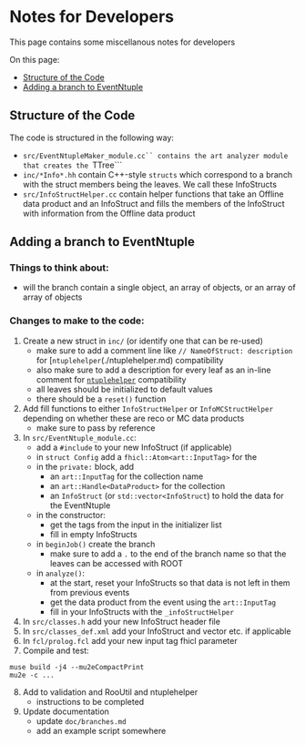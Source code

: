 # Notes for Developers

This page contains some miscellanous notes for developers

On this page:

* [Structure of the Code](#Structure-of-the-Code)
* [Adding a branch to EventNtuple](#Adding-a-branch-to-EventNtuple)

## Structure of the Code
The code is structured in the following way:

* ```src/EventNtupleMaker_module.cc`` contains the art analyzer module that creates the ```TTree```
* ```inc/*Info*.hh``` contain C++-style ```structs``` which correspond to a branch with the struct members being the leaves. We call these InfoStructs
* ```src/InfoStructHelper.cc``` contain helper functions that take an Offline data product and an InfoStruct and fills the members of the InfoStruct with information from the Offline data product

## Adding a branch to EventNtuple
### Things to think about:
* will the branch contain a single object, an array of objects, or an array of array of objects

### Changes to make to the code:

1. Create a new struct in ```inc/``` (or identify one that can be re-used)
   * make sure to add a comment line like ```// NameOfStruct: description``` for [```ntuplehelper```(./ntuplehelper.md) compatibility
   * also make sure to add a description for every leaf as an in-line comment for [```ntuplehelper```](./ntuplehelper.md) compatibility
   * all leaves should be initialized to default values
   * there should be a ```reset()``` function
2. Add fill functions to either ```InfoStructHelper``` or ```InfoMCStructHelper``` depending on whether these are reco or MC data products
   * make sure to pass by reference
3. In ```src/EventNtuple_module.cc```:
   * add a ```#include``` to your new InfoStruct (if applicable)
   * in ```struct Config``` add a ```fhicl::Atom<art::InputTag>``` for the
   * in the ```private:``` block, add
      * an ```art::InputTag``` for the collection name
      * an ```art::Handle<DataProduct>``` for the collection
      * an ```InfoStruct``` (or ```std::vector<InfoStruct```) to hold the data for the EventNtuple
   * in the constructor:
      * get the tags from the input in the initializer list
      * fill in empty InfoStructs
   * in ```beginJob()``` create the branch
      * make sure to add a ```.``` to the end of the branch name so that the leaves can be accessed with ROOT
   * in ```analyze()```:
      * at the start, reset your InfoStructs so that data is not left in them from previous events
      * get the data product from the event using the ```art::InputTag```
      * fill in your InfoStructs with the ```_infoStructHelper```
4. In ```src/classes.h``` add your new InfoStruct header file
5. In ```src/classes_def.xml``` add your InfoStruct and vector<InfoStruct> etc. if applicable
6. In ```fcl/prolog.fcl``` add your new input tag fhicl parameter
7. Compile and test:

```
muse build -j4 --mu2eCompactPrint
mu2e -c ...
```

8. Add to validation and RooUtil and ntuplehelper
   * instructions to be completed
9. Update documentation
   * update ```doc/branches.md```
   * add an example script somewhere
